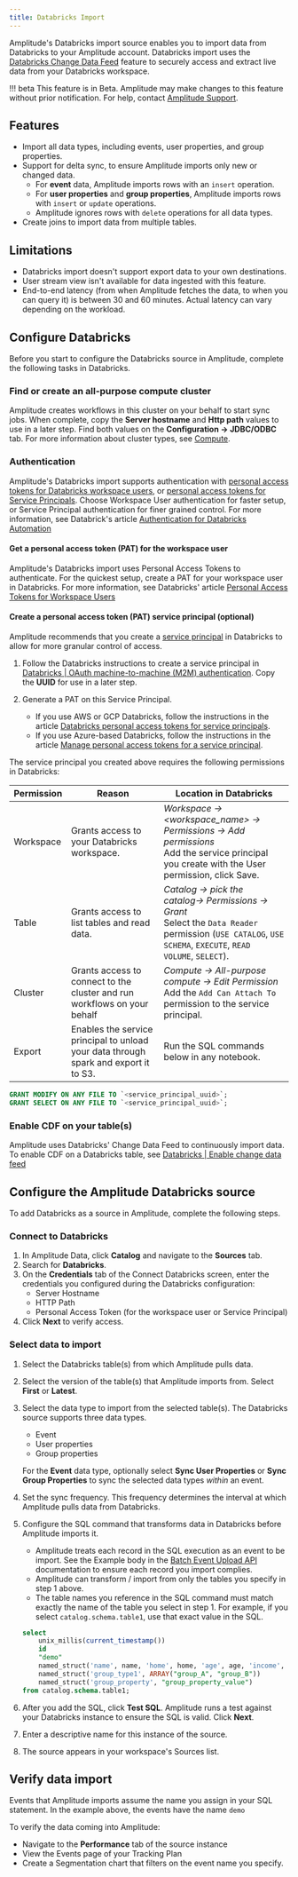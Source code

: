 ```yaml
---
title: Databricks Import
---
```


Amplitude's Databricks import source enables you to import data from Databricks to your Amplitude account. Databricks import uses the [Databricks Change Data Feed](https://docs.databricks.com/en/delta/delta-change-data-feed.html#use-delta-lake-change-data-feed-on-databricks) feature to securely access and extract live data from your Databricks workspace.

!!! beta
    This feature is in Beta. Amplitude may make changes to this feature without prior notification. For help, contact [Amplitude Support](https://help.amplitude.com/hc/en-us/requests/new). 

## Features

- Import all data types, including events, user properties, and group properties.
- Support for delta sync, to ensure Amplitude imports only new or changed data.
  - For **event** data, Amplitude imports rows with an `insert` operation.
  - For **user properties** and **group properties**, Amplitude imports rows with `insert` or `update` operations.
  - Amplitude ignores rows with `delete` operations for all data types.
- Create joins to import data from multiple tables.

## Limitations

- Databricks import doesn't support export data to your own destinations.
- User stream view isn't available for data ingested with this feature.
- End-to-end latency (from when Amplitude fetches the data, to when you can query it) is between 30 and 60 minutes. Actual latency can vary depending on the workload.

## Configure Databricks

Before you start to configure the Databricks source in Amplitude, complete the following tasks in Databricks.

### Find or create an all-purpose compute cluster

Amplitude creates workflows in this cluster on your behalf to start sync jobs. When complete, copy the **Server hostname** and **Http path** values to use in a later step. Find both values on the **Configuration -> JDBC/ODBC** tab. For more information about cluster types, see [Compute](https://docs.databricks.com/en/compute/index.html).

### Authentication

Amplitude's Databricks import supports authentication with [personal access tokens for Databricks workspace users](https://docs.databricks.com/en/dev-tools/auth/pat.html#pat-user), or [personal access tokens for Service Principals](https://docs.databricks.com/en/dev-tools/auth/pat.html#pat-sp). Choose Workspace User authentication for faster setup, or Service Principal authentication for finer grained control. For more information, see Databrick's article [Authentication for Databricks Automation](https://docs.databricks.com/en/dev-tools/auth/index.html#authentication-for-databricks-automation---overview)

#### Get a personal access token (PAT) for the workspace user

Amplitude's Databricks import uses Personal Access Tokens to authenticate. For the quickest setup, create a PAT for your workspace user in Databricks. For more information, see Databricks' article [Personal Access Tokens for Workspace Users](https://docs.databricks.com/en/dev-tools/auth/pat.html#databricks-personal-access-tokens-for-workspace-users)

#### Create a personal access token (PAT) service principal (optional)

Amplitude recommends that you create a [service principal](https://docs.databricks.com/en/administration-guide/users-groups/service-principals.html) in Databricks to allow for more granular control of access.

1. Follow the Databricks instructions to create a service principal in [Databricks | OAuth machine-to-machine (M2M) authentication](https://docs.databricks.com/en/dev-tools/auth/oauth-m2m.html). Copy the **UUID** for use in a later step.
2. Generate a PAT on this Service Principal.
    
    - If you use AWS or GCP Databricks, follow the instructions in the article [Databricks personal access tokens for service principals](https://docs.databricks.com/en/dev-tools/auth/pat.html#databricks-personal-access-tokens-for-service-principals).
    - If you use Azure-based Databricks, follow the instructions in the article [Manage personal access tokens for a service principal](https://learn.microsoft.com/en-us/azure/databricks/administration-guide/users-groups/service-principals#manage-personal-access-tokens-for-a-service-principal).


The service principal you created above requires the following permissions in Databricks:

| Permission | Reason                                                                               | Location in Databricks                                         |
| ---------- | ------------------------------------------------------------------------------------ | -------------------------------------------------------------- |
| Workspace  | Grants access to your Databricks workspace.                                          | *Workspace → <workspace_name> → Permissions → Add permissions* <br/> Add the service principal you create with the User permission, click Save. |
| Table      | Grants access to list tables and read data.                                          | *Catalog → pick the catalog→ Permissions → Grant* <br/> Select the `Data Reader` permission (`USE CATALOG`, `USE SCHEMA`, `EXECUTE`, `READ VOLUME`, `SELECT`).             |
| Cluster    | Grants access to connect to the cluster and run workflows on your behalf             | *Compute → All-purpose compute → Edit Permission*  <br/> Add the `Add Can Attach To` permission to the service principal.            |
| Export     | Enables the service principal to unload your data through spark and export it to S3. | Run the SQL commands below in any notebook.                                    |

```sql title="Databricks Export permission commands"
GRANT MODIFY ON ANY FILE TO `<service_principal_uuid>`;
GRANT SELECT ON ANY FILE TO `<service_principal_uuid>`;
```


### Enable CDF on your table(s)

Amplitude uses Databricks' Change Data Feed to continuously import data. To enable CDF on a Databricks table, see [Databricks | Enable change data feed](https://docs.databricks.com/en/delta/delta-change-data-feed.html#enable-change-data-feed)

## Configure the Amplitude Databricks source

To add Databricks as a source in Amplitude, complete the following steps.

### Connect to Databricks

1. In Amplitude Data, click **Catalog** and navigate to the **Sources** tab.
2. Search for **Databricks**.
3. On the **Credentials** tab of the Connect Databricks screen, enter the credentials you configured during the Databricks configuration:
    - Server Hostname
    - HTTP Path
    - Personal Access Token (for the workspace user or Service Principal)
4. Click **Next** to verify access.

### Select data to import

1. Select the Databricks table(s) from which Amplitude pulls data.
2. Select the version of the table(s) that Amplitude imports from. Select **First** or **Latest**.
3. Select the data type to import from the selected table(s). The Databricks source supports three data types.
    - Event
    - User properties
    - Group properties
    
    For the **Event** data type, optionally select **Sync User Properties** or **Sync Group Properties** to sync the selected data types *within* an event.

4. Set the sync frequency. This frequency determines the interval at which Amplitude pulls data from Databricks.
5. Configure the SQL command that transforms data in Databricks before Amplitude imports it.
    - Amplitude treats each record in the SQL execution as an event to be import. See the Example body in the [Batch Event Upload API](/analytics/apis/batch-event-upload-api/#example-body) documentation to ensure each record you import complies.
    - Amplitude can transform / import from only the tables you specify in step 1 above.
    - The table names you reference in the SQL command must match exactly the name of the table you select in step 1. For example, if you select `catalog.schema.table1`, use that exact value in the SQL.

    ```sql title="Sample SQL command"
    select 
        unix_millis(current_timestamp())                                       as time,
        id                                                                     as user_id,
        "demo"                                                                 as event_type,
        named_struct('name', name, 'home', home, 'age', age, 'income', income) as user_properties,
        named_struct('group_type1', ARRAY("group_A", "group_B"))               as groups,
        named_struct('group_property', "group_property_value")                 as group_properties
    from catalog.schema.table1;
    ```

6. After you add the SQL, click **Test SQL**. Amplitude runs a test against your Databricks instance to ensure the SQL is valid. Click **Next**.
7. Enter a descriptive name for this instance of the source.
8. The source appears in your workspace's Sources list.

## Verify data import

Events that Amplitude imports assume the name you assign in your SQL statement. In the example above, the events have the name `demo`

To verify the data coming into Amplitude:

- Navigate to the **Performance** tab of the source instance
- View the Events page of your Tracking Plan
- Create a Segmentation chart that filters on the event name you specify. 
